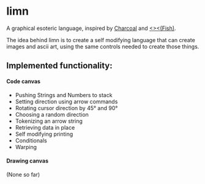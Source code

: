 # limn
A graphical esoteric language, inspired by [Charcoal](https://github.com/somebody1234/Charcoal) and [<><(Fish)](https://esolangs.org/wiki/Fish).

The idea behind limn is to create a self modifying language that can create images and ascii art, using the same controls needed to create those things.

## Implemented functionality:

#### Code canvas
* Pushing Strings and Numbers to stack
* Setting direction using arrow commands
* Rotating cursor direction by 45&deg; and 90&deg;
* Choosing a random direction
* Tokenizing an arrow string
* Retrieving data in place
* Self modifying printing
* Conditionals
* Warping

#### Drawing canvas
(None so far)
